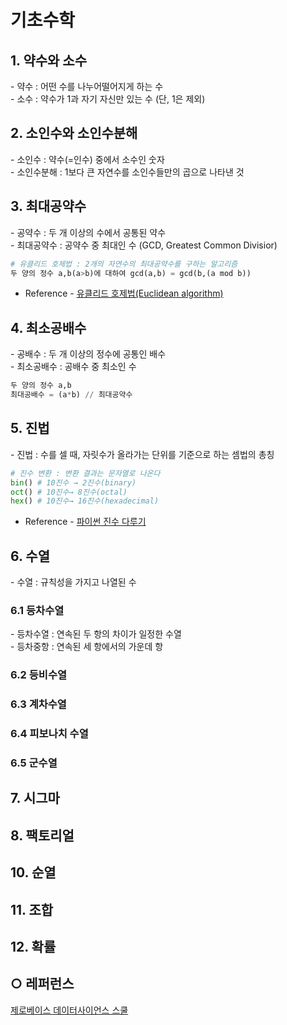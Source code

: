 기초수학
===

## 1. 약수와 소수
\- 약수 : 어떤 수를 나누어떨어지게 하는 수    
\- 소수 : 약수가 1과 자기 자신만 있는 수 (단, 1은 제외)
 
 
## 2. 소인수와 소인수분해
\- 소인수 : 약수(=인수) 중에서 소수인 숫자   
\- 소인수분해 : 1보다 큰 자연수를 소인수들만의 곱으로 나타낸 것

## 3. 최대공약수
\- 공약수 : 두 개 이상의 수에서 공통된 약수   
\- 최대공약수 : 공약수 중 최대인 수 (GCD, Greatest Common Divisior)
```python
# 유클리드 호제법 : 2개의 자연수의 최대공약수를 구하는 알고리즘
두 양의 정수 a,b(a>b)에 대하여 gcd(a,b) = gcd(b,(a mod b))
```

- Reference - [유클리드 호제법(Euclidean algorithm)](https://developerntraveler.tistory.com/m/126)

## 4. 최소공배수
\- 공배수 : 두 개 이상의 정수에 공통인 배수   
\- 최소공배수 : 공배수 중 최소인 수
```python
두 양의 정수 a,b
최대공배수 = (a*b) // 최대공약수
```

## 5. 진법
\- 진법 : 수를 셀 때, 자릿수가 올라가는 단위를 기준으로 하는 셈법의 총칭
```python
# 진수 변환 : 변환 결과는 문자열로 나온다
bin() # 10진수 → 2진수(binary)
oct() # 10진수→ 8진수(octal)
hex() # 10진수→ 16진수(hexadecimal)
```
- Reference - [파이썬 진수 다루기](https://www.daleseo.com/python-int-bases/)

## 6. 수열
\- 수열 : 규칙성을 가지고 나열된 수


### 6.1 등차수열
\- 등차수열 : 연속된 두 항의 차이가 일정한 수열   
\- 등차중항 : 연속된 세 항에서의 가운데 항

### 6.2 등비수열

### 6.3 계차수열

### 6.4 피보나치 수열

### 6.5 군수열

## 7. 시그마

## 8. 팩토리얼

## 10. 순열

## 11. 조합

## 12. 확률



## ○ 레퍼런스
[제로베이스 데이터사이언스 스쿨](https://zero-base.co.kr/category_dev_camp/school_DS)
